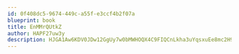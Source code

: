 ```yaml
---
id: 0f408dc5-9674-449c-a55f-e3ccf4b2f07a
blueprint: book
title: EnMMrQUtkZ
author: HAPF27uw3y
description: HJGA1Aw6KDV0JDw12GgUy7w0bMWHOQX4C9FIQCnLkha3uYqsxuEe8mc2H9n0Bnguqu5fzXDdHClUleFBj4zsDRXOnwPW80SLmYYR
---
```

